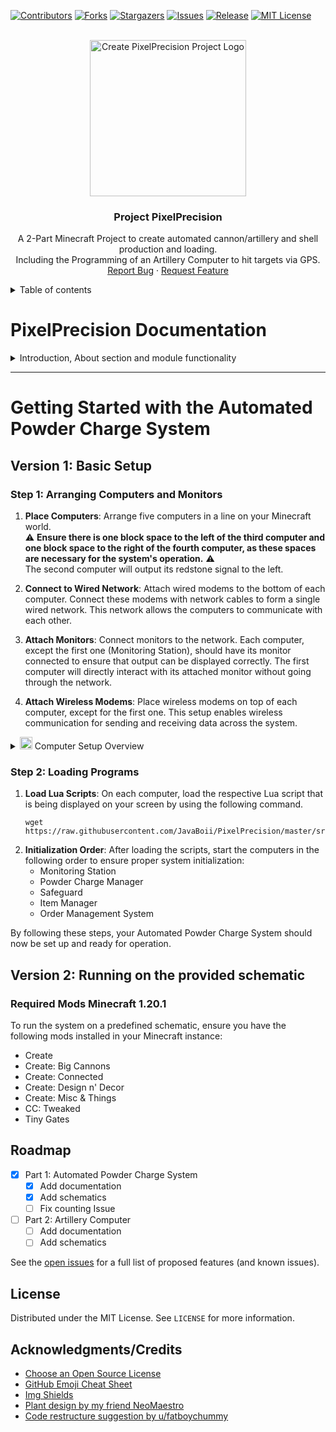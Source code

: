 [![Contributors][contributors-shield]][contributors-url]
[![Forks][forks-shield]][forks-url]
[![Stargazers][stars-shield]][stars-url]
[![Issues][issues-shield]][issues-url]
[![Release][release-shield]][release-url]
[![MIT License][license-shield]][license-url]



<!-- PROJECT LOGO -->
<br />
<div align="center">
  <a href="https://github.com/othneildrew/Best-README-Template">
    <img src="https://media.discordapp.net/attachments/1196171831443468309/1204156230126543003/minecraft_title.png" alt="Create PixelPrecision Project Logo" height="250">
  </a>

  <h3 align="center">Project PixelPrecision</h3>

  <p align="center">
    A 2-Part Minecraft Project to create automated cannon/artillery and shell production and loading.<br>
    Including the Programming of an Artillery Computer to hit targets via GPS.
    <br>
    <a href="https://github.com/JavaBoii/PixelPrecision/issues">Report Bug</a>
    ·
    <a href="https://github.com/JavaBoii/PixelPrecision/issues">Request Feature</a>
  </p>
</div>

<details>
    <summary>Table of contents</summary>

- [Introduction](#introduction)
- [Documentation Overview](#documentation-overview)
    - [Part 1: Automated Powder Charge System](#automated-powder-charge-system)
        - [System Architecture](#system-architecture)
        - [Component Details](#component-details)
            - [Monitoring Station]()
            - [Powder Charge Manager]()
            - [Safeguard]()
            - [Item Manager]()
            - [Order Management System]()
            - [Sender]()
        - [Workflow Overview](#workflow-overview)
    - [Part 2: Automated Artillery Loading and Aiming System](#automated-artillery-loading-and-aiming-system) (WIP)
- [Getting Started](#getting-started)
    - [Version 1: Basic Setup](#version-1-basic-setup)
        - [Step 1: Arranging Computers and Monitors](#step-1-arranging-computers-and-monitors)
        - [Step 2: Loading Programs](#step-2-loading-programs)
    - [Version 2: Running on the provided schematic](#version-2-running-on-the-provided-schematic)
        - [Required Mods](#required-mods)
        - [Step 1: Placing the Schematic](#step-1-placing-the-schematic)
        - [Step 2: Preparing Computers](#step-2-preparing-computers)
        - [Step 3: Initialization](#step-3-initialization)
- [Roadmap](#roadmap)
- [License](#license)
- [Acknowledgments](#acknowledgments)

</details>


# PixelPrecision Documentation

<details>
    <summary>Introduction, About section and module functionality</summary>

## Introduction

This project of mine was a way to challenge myself in Minecraft with the Create, Create:Big Cannons and ComputerCraft:Tweaked mod. <br>
So it started with the idea of creating an automated Artillery with the help of ComputerCraft, which quickly turned into a nightmare.<br>
So I sat down to code and build a shell delivery System. The Artillery Computer is a WIP, since I have to calculate 
* the gravity and acceleration of the shots
* time that each Create speed takes to make the gun do a 360° to get horizontal °/s
* time that each Create speed takes to make the gun go from 0 to its maximum 60° to get vertical °/s

The project is divided into two distinct but interconnected parts: 
the Automated Powder Charge System and the Automated Artillery Loading and Aiming System. <br>
Each part plays a crucial role in the operation, 
ensuring that the artillery can dynamically deliver shells of varying powers to the target upon request and in the end destroy it with the Computers Assistance.

## Part 1: Automated Powder Charge System

The Automated Powder Charge System is made to dynamically deliver shells with varying levels of power (1-4) to the artillery gun. 
This system automates the entire process of managing powder charges, from receiving orders to the precise dispensing of the charges. 
It consists of several key components, including a 
* simple commandline interface for order input
* a monitoring station for real-time status updates
* a safeguard system for ensuring dispensing accuracy
* an order management system for process coordination 
* an item manager that controls the physical dispensing mechanism.

**Key Features:**

- **Dynamic Dispensing**: Adjusts the amount and type of powder charge based on user input, allowing for customization of shell power.
- **Real-Time Monitoring**: Provides live feedback on the system's status, enhancing overview and user intervention.
- **Accuracy Assurance**: Incorporates counting mechanisms to ensure that the exact amount of powder charge is dispensed, maintaining reliability. ( _known bug: the system misses 0.1% of the outbound shells, causing a freeze in the End_ ) 
- **Automated Coordination**: Centralizes order processing and coordinates the actions of various components to streamline operations.

## Part 2: Automated Artillery Loading and Aiming System

WIP

---

# Automated Powder Charge System Documentation

## System Architecture

The Automated Powder Charge System is a sophisticated, modular network designed within Minecraft, powered by the ComputerCraft mod. This system demonstrates the integration of automated processes with real-time monitoring and control, utilizing Lua scripting for communication and operation across multiple components.

The architecture comprises six key components, each responsible for distinct aspects of the system's functionality:

1. **Monitoring Station (`MonitoringStation.lua`)**
2. **Powder Charge Manager (`PowderChargeManager.lua`)**
3. **Safeguard (`Safeguard.lua`)**
4. **Item Manager (`ItemManager.lua`)**
5. **Order Management System (`OrderManagementSystem.lua`)**
6. **Sender is the computer/tablet that orders (`sender.lua`)**

<details>
    <summary><img src="https://icones.pro/wp-content/uploads/2021/06/icone-d-image-orange.png" height="20" alt="image icon"> Isometric View of the Plant</summary>
    <img src="https://media.discordapp.net/attachments/1196171831443468309/1204241235913613322/Computers.png" alt="Isometric view of Shell production" height="650">
</details>

---

## Component Details
<details>
    <summary><img src="https://icones.pro/wp-content/uploads/2021/06/icone-d-image-orange.png" height="20" alt="image icon"> Isometric X-Ray View for reference</summary>
    <img src="https://media.discordapp.net/attachments/1196171831443468309/1204240352605896714/Redstone-xray.png" alt="Isometric X-RAY view of Shell production" height="550">
</details>


Shown in image above:
[1]: [Shell dispenser](#item-manager)
[2]: [Shell Power controlling](#powder-charge-manager)
[3]: [Outbound Shell counting](#safeguard-safeguardlua)


### Monitoring Station (`MonitoringStation.lua`)

The Monitoring Station acts as the central hub for real-time feedback and system status updates. 
It displays information on a connected monitor, using color-coded text to differentiate between various messages and statuses.

**Features:**
- Displays real-time updates from all system components.
- Utilizes color coding for clear, at-a-glance information dissemination.

### Powder Charge Manager (`PowderChargeManager.lua`)

This component controls the shell power operation, adjusting settings based on the mode (1-4) specified by incoming orders. 
It ensures the dispensing process aligns with the requested parameters.

**Key Features:**
- Receives and processes mode commands.
- Adjusts redstone output for precise control over the dispensing mechanism.
- Provides status updates to the Monitoring Station.

### Safeguard (`Safeguard.lua`) 
( ⚠️ _**known bug**: the system misses 0.1% of the outbound shells, causing a freeze in the End_ ⚠️ )<br>
The Safeguard ensures the accuracy of the dispensing process by counting each dispensed item. 
It monitors redstone signals and communicates the count to the Monitoring Station, verifying that the quantity dispensed matches the order.

**Features:**
- Monitors and counts dispensed items for accuracy.
- Communicates count and status updates in real-time.

### Item Manager (`ItemManager.lua`)

Directly responsible for the physical dispensing of items, the Item Manager adjusts its operations based on the specifics of received orders, 
ensuring the correct quantity and mode of powder charges are dispensed.

**Features:**
- Controls the physical dispensing mechanism.
- Adjusts operations dynamically based on order details.

### Order Management System (`OrderManagementSystem.lua`)

As the coordinator of the dispensing process, the Order Management System processes incoming orders, 
communicates with the Item Manager and Safeguard, and maintains the system's operational flow.

**Features:**
- Processes and coordinates the execution of orders.
- Ensures communication and synchronization between system components.

### Sender (`sender.lua`)

The Sender provides the user interface for the system, allowing for the input of order details such as mode and quantity. 
It validates inputs and transmits the order to the system for processing.

**Features:**
- Captures and validates user input.
- Initiates the order process by transmitting details to the system.

## Workflow Overview

The Automated Powder Charge System operates through a coordinated workflow:

1. **Order Placement**: The user inputs order details into the Sender, which transmits the validated order to the system.
2. **Order Coordination**: The Order Management System receives the order, initiating the dispensing process with the Item Manager.
3. **Monitoring**: The Monitoring Station displays real-time updates, providing visibility into the system's operations.
4. **Verification**: Safeguard verifying accuracy.
5. **Completion**: Upon order fulfillment, the system signals completion, readying itself for the next order.

</details>

---

<!-- GETTING STARTED -->
# Getting Started with the Automated Powder Charge System

## Version 1: Basic Setup

### Step 1: Arranging Computers and Monitors

1. **Place Computers**: Arrange five computers in a line on your Minecraft world. <br>⚠️ **Ensure there is one block space to the left of the third computer and one block space to the right of the fourth computer, as these spaces are necessary for the system's operation.** ⚠️<br>The second computer will output its redstone signal to the left.

2. **Connect to Wired Network**: Attach wired modems to the bottom of each computer. Connect these modems with network cables to form a single wired network. This network allows the computers to communicate with each other.

3. **Attach Monitors**: Connect monitors to the network. Each computer, except the first one (Monitoring Station), should have its monitor connected to ensure that output can be displayed correctly. The first computer will directly interact with its attached monitor without going through the network.

4. **Attach Wireless Modems**: Place wireless modems on top of each computer, except for the first one. This setup enables wireless communication for sending and receiving data across the system.

<details>
    <summary><img src="https://icones.pro/wp-content/uploads/2021/06/icone-d-image-orange.png" height="20" alt="image icon"> Computer Setup Overview</summary>
    <img src="https://media.discordapp.net/attachments/1196171831443468309/1204278791673872405/Link-Structure.png" alt="Computer Setup Overview" height="350">
</details>

### Step 2: Loading Programs

1. **Load Lua Scripts**: On each computer, load the respective Lua script that is being displayed on your screen by using the following command. <br>
    ```shell
    wget https://raw.githubusercontent.com/JavaBoii/PixelPrecision/master/src/setup/RoleAssignmentScript.lua
    ```
2. **Initialization Order**: After loading the scripts, start the computers in the following order to ensure proper
   system initialization:
    - Monitoring Station
    - Powder Charge Manager
    - Safeguard
    - Item Manager
    - Order Management System

By following these steps, your Automated Powder Charge System should now be set up and ready for operation.

## Version 2: Running on the provided schematic

### Required Mods Minecraft 1.20.1

To run the system on a predefined schematic, ensure you have the following mods installed in your Minecraft instance:

- Create
- Create: Big Cannons
- Create: Connected
- Create: Design n' Decor
- Create: Misc & Things
- CC: Tweaked
- Tiny Gates

<!-- ROADMAP -->
## Roadmap

- [x] Part 1: Automated Powder Charge System
  - [x] Add documentation
  - [x] Add schematics
  - [ ] Fix counting Issue
- [ ] Part 2: Artillery Computer
  - [ ] Add documentation
  - [ ] Add schematics

See the [open issues](https://github.com/JavaBoii/PixelPrecision/issues) for a full list of proposed features (and known issues).


<!-- LICENSE -->
## License

Distributed under the MIT License. See `LICENSE` for more information.


<!-- ACKNOWLEDGMENTS -->
## Acknowledgments/Credits

* [Choose an Open Source License](https://choosealicense.com)
* [GitHub Emoji Cheat Sheet](https://www.webpagefx.com/tools/emoji-cheat-sheet)
* [Img Shields](https://shields.io)
* [Plant design by my friend NeoMaestro](https://github.com/placeholder)
* [Code restructure suggestion by u/fatboychummy](https://www.reddit.com/user/fatboychummy/)



<!-- MARKDOWN LINKS & IMAGES -->
[contributors-shield]: https://img.shields.io/github/contributors/JavaBoii/PixelPrecision?style=for-the-badge
[contributors-url]: https://github.com/JavaBoii/PixelPrecision/graphs/contributors
[forks-shield]: https://img.shields.io/github/forks/JavaBoii/PixelPrecision?style=for-the-badge
[forks-url]: https://github.com/JavaBoii/PixelPrecision/network/members
[stars-shield]: https://img.shields.io/github/stars/JavaBoii/PixelPrecision?style=for-the-badge
[stars-url]: https://github.com/JavaBoii/PixelPrecision/stargazers
[issues-shield]: https://img.shields.io/github/issues/JavaBoii/PixelPrecision?style=for-the-badge
[issues-url]: https://github.com/othneildrew/Best-README-Template/issues
[release-shield]: https://img.shields.io/github/v/release/JavaBoii/PixelPrecision?style=for-the-badge
[release-url]: https://github.com/JavaBoii/PixelPrecision/releases
[license-shield]: https://img.shields.io/github/license/JavaBoii/PixelPrecision?style=for-the-badge
[license-url]: https://github.com/JavaBoii/PixelPrecision/blob/master/LICENSE
